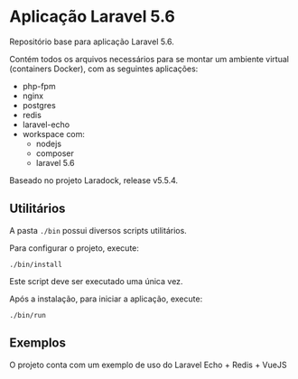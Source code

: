
# Aplicação Laravel 5.6

Repositório base para aplicação Laravel 5.6.

Contém todos os arquivos necessários para se montar um ambiente virtual (containers Docker), com as seguintes aplicações:

- php-fpm
- nginx
- postgres
- redis
- laravel-echo
- workspace com:
    - nodejs
    - composer
    - laravel 5.6

Baseado no projeto Laradock, release v5.5.4.

## Utilitários

A pasta `./bin` possui diversos scripts utilitários.

Para configurar o projeto, execute:

```
./bin/install
```

Este script deve ser executado uma única vez.

Após a instalação, para iniciar a aplicação, execute:

```
./bin/run
```

## Exemplos

O projeto conta com um exemplo de uso do Laravel Echo + Redis + VueJS